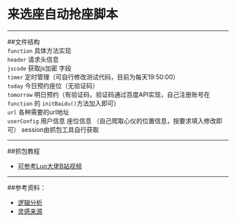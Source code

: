 # 来选座自动抢座脚本
------
##文件结构</br>
```function```  具体方法实现</br>
```header``` 请求头信息  </br>
```jscode``` 获取js加密 字段</br>
```timer``` 定时管理（可自行修改测试代码，目前为每天19:50:00）</br>
```today``` 今日预约座位（无验证码）</br>
```tomorrow``` 明日预约（有验证码，验证码通过百度API实现，自己注册账号在```function``` 的   ```initBaidu()```方法加入即可）</br>
```url``` 各种需要的url地址</br>
```userConfig``` 用户信息  座位信息 （自己爬取心仪的位置信息，按要求填入修改即可） session由抓包工具自行获取

------
##抓包教程
* [可参考Luo大佬B站视频](https://www.bilibili.com/video/av44994621)
------
##参考资料：
* [逻辑分析](https://blog.csdn.net/RenjiaLu9527/article/details/96843605)
* [灵感来源](https://www.bilibili.com/video/av44994621)
